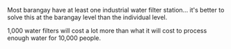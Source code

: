 Most barangay have at least one industrial water filter station... it's better to solve this at the barangay level than the individual level. 

1,000 water filters will cost a lot more than what it will cost to process enough water for 10,000 people.
